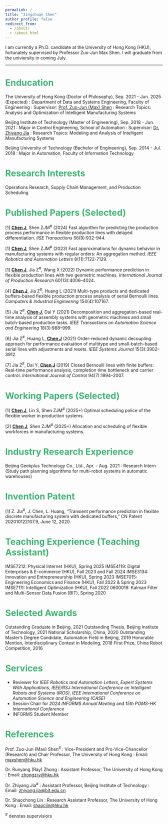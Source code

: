 ```yaml
---
permalink: /
title: "Jingchuan Chen"
author_profile: false
redirect_from: 
  - /about/
  - /about.html
---
```


I am currently a Ph.D. candidate at the University of Hong Kong (HKU), fortunately supervised by Professor Zuo-Jun Max Shen. I will graduate from the univiersity in coming July. 

***

# <font color="MediumSeaGreen">Enducation</font>
The University of Hong Kong (Doctor of Philosophy), Sep. 2021 - Jun. 2025 (Expected)
: Department of Data and Systems Engineering, Faculty of Engineering
: Supervisor: [Prof. Zuo-Jun (Max) Shen](https://www.dase.hku.hk/people/max-z-j-shen)
: Research Topics: Analysis and Optimization of Intelligent Manufacturing Systems

Beijing Institute of Technology (Master of Engineering), Sep. 2018 - Jun. 2021
: Major in Control Engineering, School of Automation
: Supervisor: [Dr. Zhiyang Jia](https://ac.bit.edu.cn/szdw/jsml/kzllykzgcyjs1/df02bb2985ee45a8858b009a6603a26c.htm)
: Research Topics: Modeling and Analysis of Intelligent Manufacturing Systems

Beijing University of Technology (Bachelor of Engineering), Sep. 2014 - Jul. 2018
: Major in Automation, Faculty of Information Technology

# <font color="MediumSeaGreen">Research Interests</font>
Operations Research, Supply Chain Management, and Production Scheduling

# <font color="MediumSeaGreen">Published Papers (Selected)</font>
[1]	**<ins>Chen J</ins>**, Shen ZJM<sup>#</sup> (2024) Fast algorithm for predicting the production process performance in flexible production lines with delayed differentiation. *IISE Transactions* 56(9):932-944.

[1]	**<ins>Chen J</ins>**, Shen ZJM<sup>#</sup> (2023) Fast approximations for dynamic behavior in manufacturing systems with regular orders: An aggregation method. *IEEE Robotics and Automation Letters* 8(11):7122-7129.

[1]	**<ins>Chen J</ins>**, Jia Z<sup>#</sup>, Wang X (2022) Dynamic performance prediction in flexible production lines with two geometric machines. *International Journal of Production Research* 60(13):4006–4024.

[4]	**<ins>Chen J</ins>**, Jia Z<sup>#</sup>, Huang L (2021) Multi-type products and dedicated buffers-based flexible production process analysis of serial Bernoulli lines. *Computers & Industrial Engineering* 154(4):107167.

[5]	Jia Z<sup>#</sup>, **<ins>Chen J</ins>**, Dai Y (2021) Decomposition and aggregation-based real-time analysis of assembly systems with geometric machines and small batch-based production tasks. *IEEE Transactions on Automation Science and Engineering* 18(3):988–999.

[6]	Jia Z<sup>#</sup>, Huang L, **<ins>Chen J</ins>** (2021) Order-reduced dynamic decoupling approach for performance evaluation of multitype and small-batch-based serial lines with adjustments and resets. *IEEE Systems Journal* 15(3):3902–3912.

[7]	Jia Z<sup>#</sup>, Dai Y, **<ins>Chen J</ins>** (2019) Closed Bernoulli lines with finite buffers: Real-time performance analysis, completion time bottleneck and carrier control. *International Journal of Control* 94(7):1994–2007.


# <font color="MediumSeaGreen">Working Papers (Selected)</font>
[1]	**<ins>Chen J</ins>**, Lin S, Shen ZJM<sup>#</sup> (2025+) Optimal scheduling police of the flexible worker in production systems.

[2]	**<ins>Chen J</ins>**, Shen ZJM<sup>#</sup> (2025+) Allocation and scheduling of flexible workforces in manufacturing systems.

# <font color="MediumSeaGreen">Industry Research Experience</font>

Beijing Geekplus Technology Co., Ltd., Apr. - Aug. 2021
: Research Intern (Study path planning algorithms for multi-robot systems in automatic warehouses)

# <font color="MediumSeaGreen">Invention Patent</font>

[1] Z. Jia<sup>#</sup>, J. Chen, L. Huang, “Transient performance prediction in flexible discrete manufacturing system with dedicated buffers,” CN Patent 202010122107.9, June 12, 2020.

# <font color="MediumSeaGreen">Teaching Experience (Teaching Assistant)</font>

IMSE7212: Physical Internet (HKU), Spring 2025 
IMSE4119: Digital Enterprises & E-commerce (HKU), Fall 2023 and Fall 2024 
IMSE3134: Innovation and Entrepreneurship (HKU), Spring 2023 
IMSE7015: Engineering Economics and Finance (HKU), Fall 2022 & Spring 2023 
IMSE7111: Intelligent Optimization (HKU), Fall 2022 
0600019: Kalman Filter and Multi-Sensor Data Fusion (BIT), Spring 2020

# <font color="MediumSeaGreen">Selected Awards</font>

Outstanding Graduate in Beijing, 2021 
Outstanding Thesis, Beijing Institute of Technology, 2021 
National Scholarship, China, 2020 
Outstanding Master’s Degree Candidate, Automation Field in Beijing, 2019 
Honorable Mention, Interdisciplinary Contest in Modeling, 2018 
First Prize, China Robot Competition, 2016 

# <font color="MediumSeaGreen">Services</font>

- Reviewer for *IEEE Robotics and Automation Letters*, *Expert Systems With Applications*, *IEEE/RSJ International Conference on Intelligent Robots and Systems (IROS)*, *IEEE International Conference on Automation Science and Engineering (CASE)*
- Session Chair for *2024 INFORMS Annual Meeting* and *15th POMS-HK International Conference*
- INFORMS Student Member

# <font color="MediumSeaGreen">References</font>
Prof. Zuo-Jun (Max) Shen<sup>#</sup>
: Vice-President and Pro-Vice-Chancellor (Research) and Chair Professor, The University of Hong Kong
: Email: maxshen@hku.hk

Dr. Runyang (Ray) Zhong
: Assistant Professor, The University of Hong Kong
: Email: zhongzry@hku.hk

Dr. Zhiyang Jia<sup>#</sup>
: Assistant Professor, Beijing Institute of Technology
: Email: zhiyang.jia@bit.edu.cn

Dr. Shaochong Lin
: Research Assistant Professor, The University of Hong Kong
: Email: shaoclin@hku.hk


<sup>#</sup> denotes supervisiors
